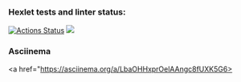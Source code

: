 ### Hexlet tests and linter status:
[![Actions Status](https://github.com/WeldersMen/java-project-61/workflows/hexlet-check/badge.svg)](https://github.com/WeldersMen/java-project-61/actions)
<a href="https://codeclimate.com/github/WeldersMen/java-project-61/maintainability"><img src="https://api.codeclimate.com/v1/badges/206fd66ff3bbf26c3ca3/maintainability" /></a>
### Asciinema 
<a href="https://asciinema.org/a/LbaOHHxprOelAAngc8fUXK5G6>
